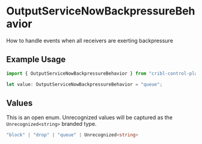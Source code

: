 # OutputServiceNowBackpressureBehavior

How to handle events when all receivers are exerting backpressure

## Example Usage

```typescript
import { OutputServiceNowBackpressureBehavior } from "cribl-control-plane/models/operations";

let value: OutputServiceNowBackpressureBehavior = "queue";
```

## Values

This is an open enum. Unrecognized values will be captured as the `Unrecognized<string>` branded type.

```typescript
"block" | "drop" | "queue" | Unrecognized<string>
```